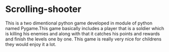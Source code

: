 # Scrolling-shooter
This is a two dimentional python game developed in module of python named Pygame.This game basically includes a player that is a soldier which is killing his enemies and along with that it catches his points and rewards and finish the levels one by one. This game is really very nice for childrens they would enjoy it a lot.
